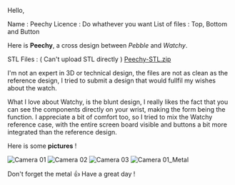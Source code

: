 Hello,

Name : Peechy
Licence : Do whathever you want
List of files : Top, Bottom and Button

Here is **Peechy**, a cross design between _Pebble_ and _Watchy_.

STL Files : ( Can't upload STL directly )  [Peechy-STL.zip](https://github.com/sqfmi/watchy-cases/files/5939109/Peechy-STL.zip)

I'm not an expert in 3D or technical design, the files are not as clean as the reference design, I tried to submit a design that would fullfil my wishes about the watch.

What I love about Watchy, is the blunt design, I really likes the fact that you can see the components directly on your wrist, making the form being the function.
I appreciate a bit of comfort too, so I tried to mix the Watchy reference case, with the entire screen board visible and buttons a bit more integrated than the reference design.

Here is some **pictures** ! 

![Camera 01](https://user-images.githubusercontent.com/78688254/107148485-9ea8d980-6953-11eb-893b-6cca46d2f8be.jpg)
![Camera 02](https://user-images.githubusercontent.com/78688254/107148486-a10b3380-6953-11eb-8f70-28a0f92f3a3a.jpg)
![Camera 03](https://user-images.githubusercontent.com/78688254/107148487-a2d4f700-6953-11eb-8a4c-344f6db9defc.jpg)
![Camera 01_Metal](https://user-images.githubusercontent.com/78688254/107148497-b4b69a00-6953-11eb-83e1-81fef365053f.jpg)


Don't forget the metal 👍
Have a great day !
